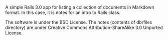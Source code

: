 A simple Rails 3.0 app for listing a collection of documents in Markdown
format. In this case, it is notes for an intro to Rails class.

The software is under the BSD License. The notes (contents of db/files
directory) are under Creative Commons Attribution-ShareAlike 3.0
Unported License.
